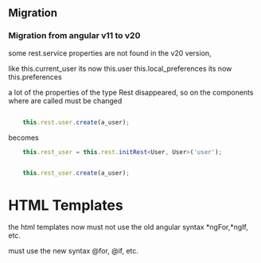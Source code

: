 ## Migration

### Migration from angular v11 to v20

some rest.service properties are not found in the v20 version,

like this.current_user its now  this.user
this.local_preferences its now  this.preferences

a lot of the properties of the type Rest disappeared,
so on the components where are called must be changed 

```typescript

	this.rest.user.create(a_user);

```

becomes

```typescript
	this.rest_user = this.rest.initRest<User, User>('user');


	this.rest_user.create(a_user);
```


# HTML Templates

the html templates now must not use the old angular syntax *ngFor,*ngIf, etc.

must use the new syntax @for, @if, etc.
